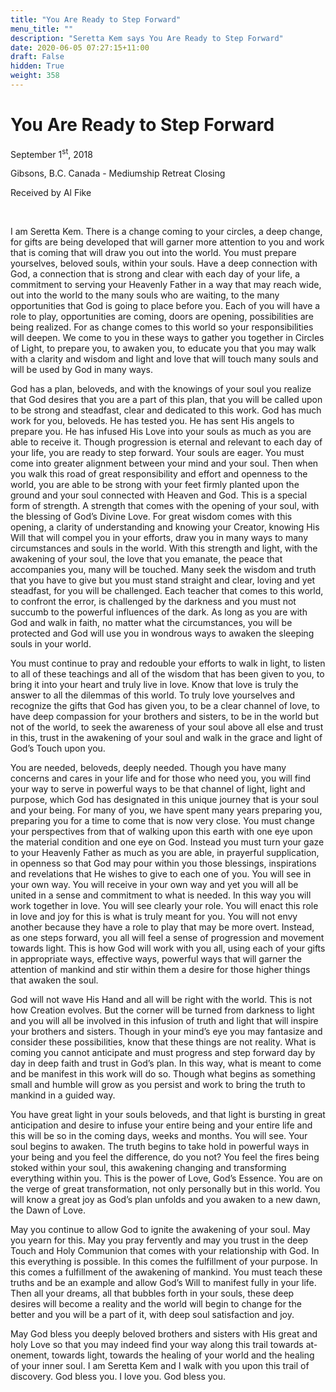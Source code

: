 ```yaml
---
title: "You Are Ready to Step Forward"
menu_title: ""
description: "Seretta Kem says You Are Ready to Step Forward"
date: 2020-06-05 07:27:15+11:00
draft: False
hidden: True
weight: 358
---
```

# You Are Ready to Step Forward

September 1<sup>st</sup>, 2018

Gibsons, B.C. Canada - Mediumship Retreat Closing

Received by Al Fike

 

I am Seretta Kem. There is a change coming to your circles, a deep change, for gifts are being developed that will garner more attention to you and work that is coming that will draw you out into the world. You must prepare yourselves, beloved souls, within your souls. Have a deep connection with God, a connection that is strong and clear with each day of your life, a commitment to serving your Heavenly Father in a way that may reach wide, out into the world to the many souls who are waiting, to the many opportunities that God is going to place before you. Each of you will have a role to play, opportunities are coming, doors are opening, possibilities are being realized. For as change comes to this world so your responsibilities will deepen. We come to you in these ways to gather you together in Circles of Light, to prepare you, to awaken you, to educate you that you may walk with a clarity and wisdom and light and love that will touch many souls and will be used by God in many ways.

God has a plan, beloveds, and with the knowings of your soul you realize that God desires that you are a part of this plan, that you will be called upon to be strong and steadfast, clear and dedicated to this work. God has much work for you, beloveds. He has tested you. He has sent His angels to prepare you. He has infused His Love into your souls as much as you are able to receive it. Though progression is eternal and relevant to each day of your life, you are ready to step forward. Your souls are eager. You must come into greater alignment between your mind and your soul. Then when you walk this road of great responsibility and effort and openness to the world, you are able to be strong with your feet firmly planted upon the ground and your soul connected with Heaven and God. This is a special form of strength. A strength that comes with the opening of your soul, with the blessing of God’s Divine Love. For great wisdom comes with this opening, a clarity of understanding and knowing your Creator, knowing His Will that will compel you in your efforts, draw you in many ways to many circumstances and souls in the world. With this strength and light, with the awakening of your soul, the love that you emanate, the peace that accompanies you, many will be touched. Many seek the wisdom and truth that you have to give but you must stand straight and clear, loving and yet steadfast, for you will be challenged. Each teacher that comes to this world, to confront the error, is challenged by the darkness and you must not succumb to the powerful influences of the dark. As long as you are with God and walk in faith, no matter what the circumstances, you will be protected and God will use you in wondrous ways to awaken the sleeping souls in your world. 

You must continue to pray and redouble your efforts to walk in light, to listen to all of these teachings and all of the wisdom that has been given to you, to bring it into your heart and truly live in love. Know that love is truly the answer to all the dilemmas of this world. To truly love yourselves and recognize the gifts that God has given you, to be a clear channel of love, to have deep compassion for your brothers and sisters, to be in the world but not of the world, to seek the awareness of your soul above all else and trust in this, trust in the awakening of your soul and walk in the grace and light of God’s Touch upon you. 

You are needed, beloveds, deeply needed. Though you have many concerns and cares in your life and for those who need you, you will find your way to serve in powerful ways to be that channel of light, light and purpose, which God has designated in this unique journey that is your soul and your being. For many of you, we have spent many years preparing you, preparing you for a time to come that is now very close. You must change your perspectives from that of walking upon this earth with one eye upon the material condition and one eye on God. Instead you must turn your gaze to your Heavenly Father as much as you are able, in prayerful supplication, in openness so that God may pour within you those blessings, inspirations and revelations that He wishes to give to each one of you. You will see in your own way. You will receive in your own way and yet you will all be united in a sense and commitment to what is needed. In this way you will work together in love. You will see clearly your role. You will enact this role in love and joy for this is what is truly meant for you. You will not envy another because they have a role to play that may be more overt. Instead, as one steps forward, you all will feel a sense of progression and movement towards light. This is how God will work with you all, using each of your gifts in appropriate ways, effective ways, powerful ways that will garner the attention of mankind and stir within them a desire for those higher things that awaken the soul. 

God will not wave His Hand and all will be right with the world. This is not how Creation evolves. But the corner will be turned from darkness to light and you will all be involved in this infusion of truth and light that will inspire your brothers and sisters. Though in your mind’s eye you may fantasize and consider these possibilities, know that these things are not reality. What is coming you cannot anticipate and must progress and step forward day by day in deep faith and trust in God’s plan. In this way, what is meant to come and be manifest in this work will do so. Though what begins as something small and humble will grow as you persist and work to bring the truth to mankind in a guided way. 

You have great light in your souls beloveds, and that light is bursting in great anticipation and desire to infuse your entire being and your entire life and this will be so in the coming days, weeks and months. You will see. Your soul begins to awaken. The truth begins to take hold in powerful ways in your being and you feel the difference, do you not? You feel the fires being stoked within your soul, this awakening changing and transforming everything within you. This is the power of Love, God’s Essence. You are on the verge of great transformation, not only personally but in this world.  You will know a great joy as God’s plan unfolds and you awaken to a new dawn, the Dawn of Love. 

May you continue to allow God to ignite the awakening of your soul. May you yearn for this. May you pray fervently and may you trust in the deep Touch and Holy Communion that comes with your relationship with God. In this everything is possible. In this comes the fulfillment of your purpose. In this comes a fulfillment of the awakening of mankind. You must teach these truths and be an example and allow God’s Will to manifest fully in your life. Then all your dreams, all that bubbles forth in your souls, these deep desires will become a reality and the world will begin to change for the better and you will be a part of it, with deep soul satisfaction and joy. 

May God bless you deeply beloved brothers and sisters with His great and holy Love so that you may indeed find your way along this trail towards at-onement, towards light, towards the healing of your world and the healing of your inner soul. I am Seretta Kem and I walk with you upon this trail of discovery. God bless you. I love you. God bless you.